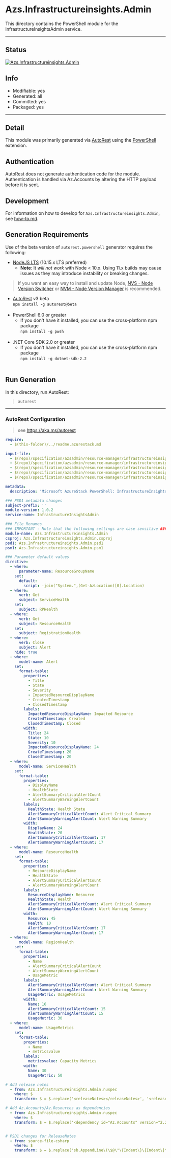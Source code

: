 <!-- region Generated -->
# Azs.Infrastructureinsights.Admin
This directory contains the PowerShell module for the InfrastructureInsightsAdmin service.

---
## Status
[![Azs.Infrastructureinsights.Admin](https://img.shields.io/powershellgallery/v/Azs.Infrastructureinsights.Admin.svg?style=flat-square&label=Azs.Infrastructureinsights.Admin "Azs.Infrastructureinsights.Admin")](https://www.powershellgallery.com/packages/Azs.Infrastructureinsights.Admin/)

## Info
- Modifiable: yes
- Generated: all
- Committed: yes
- Packaged: yes

---
## Detail
This module was primarily generated via [AutoRest](https://github.com/Azure/autorest) using the [PowerShell](https://github.com/Azure/autorest.powershell) extension.

## Authentication
AutoRest does not generate authentication code for the module. Authentication is handled via Az.Accounts by altering the HTTP payload before it is sent.

## Development
For information on how to develop for `Azs.Infrastructureinsights.Admin`, see [how-to.md](how-to.md).
<!-- endregion -->

## Generation Requirements
Use of the beta version of `autorest.powershell` generator requires the following:
- [NodeJS LTS](https://nodejs.org) (10.15.x LTS preferred)
  - **Note**: It *will not work* with Node < 10.x. Using 11.x builds may cause issues as they may introduce instability or breaking changes.
> If you want an easy way to install and update Node, [NVS - Node Version Switcher](../nodejs/installing-via-nvs.md) or [NVM - Node Version Manager](../nodejs/installing-via-nvm.md) is recommended.
- [AutoRest](https://aka.ms/autorest) v3 beta <br>`npm install -g autorest@beta`<br>&nbsp;
- PowerShell 6.0 or greater
  - If you don't have it installed, you can use the cross-platform npm package <br>`npm install -g pwsh`<br>&nbsp;
- .NET Core SDK 2.0 or greater
  - If you don't have it installed, you can use the cross-platform npm package <br>`npm install -g dotnet-sdk-2.2`<br>&nbsp;

## Run Generation
In this directory, run AutoRest:
> `autorest`

---
### AutoRest Configuration
> see https://aka.ms/autorest

``` yaml
require:
  - $(this-folder)/../readme.azurestack.md

input-file:
  - $(repo)/specification/azsadmin/resource-manager/infrastructureinsights/Microsoft.InfrastructureInsights.Admin/preview/2016-05-01/InfrastructureInsights.json
  - $(repo)/specification/azsadmin/resource-manager/infrastructureinsights/Microsoft.InfrastructureInsights.Admin/preview/2016-05-01/Alert.json
  - $(repo)/specification/azsadmin/resource-manager/infrastructureinsights/Microsoft.InfrastructureInsights.Admin/preview/2016-05-01/RegionHealth.json
  - $(repo)/specification/azsadmin/resource-manager/infrastructureinsights/Microsoft.InfrastructureInsights.Admin/preview/2016-05-01/ResourceHealth.json
  - $(repo)/specification/azsadmin/resource-manager/infrastructureinsights/Microsoft.InfrastructureInsights.Admin/preview/2016-05-01/ServiceHealth.json

metadata:
  description: 'Microsoft AzureStack PowerShell: InfrastructureInsights Admin cmdlets'

### PSD1 metadata changes
subject-prefix: ''
module-version: 1.0.2
service-name: InfrastructureInsightsAdmin

### File Renames
### IMPORTANT - Note that the following settings are case sensitive ###
module-name: Azs.Infrastructureinsights.Admin
csproj: Azs.Infrastructureinsights.Admin.csproj
psd1: Azs.Infrastructureinsights.Admin.psd1
psm1: Azs.Infrastructureinsights.Admin.psm1

### Parameter default values
directive:
  - where:
      parameter-name: ResourceGroupName
    set:
      default:
        script: -join("System.",(Get-AzLocation)[0].Location)
  - where:
      verb: Get
      subject: ServiceHealth
    set:
      subject: RPHealth
  - where:
      verb: Get
      subject: ResourceHealth
    set:
      subject: RegistrationHealth
  - where:
      verb: Close
      subject: Alert
    hide: true
  - where:
      model-name: Alert
    set:
      format-table:
        properties:
          - Title
          - State
          - Severity
          - ImpactedResourceDisplayName
          - CreatedTimestamp
          - ClosedTimestamp
        labels:
          ImpactedResourceDisplayName: Impacted Resource
          CreatedTimestamp: Created
          ClosedTimestamp: Closed
        width:
          Title: 24
          State: 10
          Severity: 10
          ImpactedResourceDisplayName: 24
          CreateTimestamp: 20
          ClosedTimestamp: 20
  - where:
      model-name: ServiceHealth
    set:
      format-table:
        properties:
          - DisplayName
          - HealthState
          - AlertSummaryCriticalAlertCount
          - AlertSummaryWarningAlertCount
        labels:
          HealthState: Health State
          AlertSummaryCriticalAlertCount: Alert Critical Summary
          AlertSummaryWarningAlertCount: Alert Warning Summary
        width:
          DisplayName: 24
          HealthState: 20
          AlertSummaryCriticalAlertCount: 17
          AlertSummaryWarningAlertCount: 17
  - where:
      model-name: ResourceHealth
    set:
      format-table:
        properties:
          - ResourceDisplayName
          - HealthState
          - AlertSummaryCriticalAlertCount
          - AlertSummaryWarningAlertCount
        labels:
          ResourceDisplayName: Resource
          HealthState: Health
          AlertSummaryCriticalAlertCount: Alert Critical Summary
          AlertSummaryWarningAlertCount: Alert Warning Summary
        width:
          Resource: 45
          Health: 10
          AlertSummaryCriticalAlertCount: 17
          AlertSummaryWarningAlertCount: 17
  - where:
      model-name: RegionHealth
    set:
      format-table:
        properties:
          - Name
          - AlertSummaryCriticalAlertCount
          - AlertSummaryWarningAlertCount
          - UsageMetric
        labels:
          AlertSummaryCriticalAlertCount: Alert Critical Summary
          AlertSummaryWarningAlertCount: Alert Warning Summary
          UsageMetric: UsageMetrics
        width:
          Name: 16
          AlertSummaryCriticalAlertCount: 15
          AlertSummaryWarningAlertCount: 15
          UsageMetric: 30
  - where:
      model-name: UsageMetrics
    set:
      format-table:
        properties:
          - Name
          - metricsvalue
        labels:
          metricsvalue: Capacity Metrics
        width:
          Name: 30
          UsageMetric: 50

# Add release notes
  - from: Azs.Infrastructureinsights.Admin.nuspec
    where: $
    transform: $ = $.replace('<releaseNotes></releaseNotes>', '<releaseNotes>AzureStack Hub Admin module generated with https://github.com/Azure/autorest.powershell.</releaseNotes>');

# Add Az.Accounts/Az.Resources as dependencies
  - from: Azs.Infrastructureinsights.Admin.nuspec
    where: $
    transform: $ = $.replace('<dependency id="Az.Accounts" version="2.2.3" />', '<dependency id="Az.Accounts" version="[2.12.5]" />\n      <dependency id="Az.Resources" version="[6.9.0]" />');


# PSD1 changes for ReleaseNotes
  - from: source-file-csharp
    where: $
    transform: $ = $.replace('sb.AppendLine\(\$@\"\{Indent\}\{Indent\}\{Indent\}ReleaseNotes = \'\'\"\);', 'sb.AppendLine\(\$@\"\{Indent\}\{Indent\}\{Indent\}ReleaseNotes = \'AzureStack Hub Admin module generated with https://github.com/Azure/autorest.powershell\'\"\);' );

```
